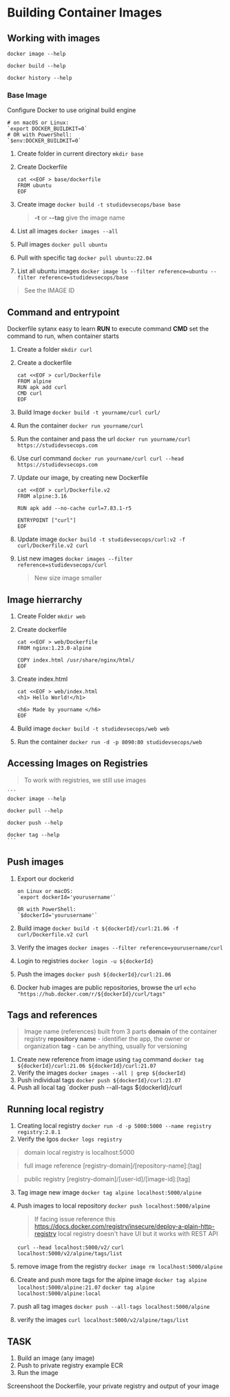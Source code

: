 # Building Container Images

## Working with images
```
docker image --help

docker build --help

docker history --help
```

### Base Image
Configure Docker to use original build engine
```
# on macOS or Linux:
`export DOCKER_BUILDKIT=0`
# OR with PowerShell:
`$env:DOCKER_BUILDKIT=0`
```

 1. Create folder in current directory
`mkdir base`
 2. Create Dockerfile
	```
	cat <<EOF > base/dockerfile
	FROM ubuntu
	EOF
	```

3. Create image
	 `docker build -t studidevsecops/base base` 
	 > **-t** or **--tag** give the image name

 4.  List all images
	 `docker images --all`

 5. Pull images
	`docker pull ubuntu`

6. Pull with specific tag
	`docker pull ubuntu:22.04`

7.	List all ubuntu images
	`docker image ls --filter reference=ubuntu --filter reference=studidevsecops/base`
> See the IMAGE ID

  

## Command and entrypoint

Dockerfile sytanx easy to learn
**RUN** to execute command
**CMD** set the command to run, when container starts

1. Create a folder
`mkdir curl`

2. Create a dockerfile
	```
	cat <<EOF > curl/Dockerfile
	FROM alpine
	RUN apk add curl
	CMD curl
	EOF
	```
3. Build Image
	`docker build -t yourname/curl curl/`

4. Run the container
	`docker run yourname/curl`

5. Run the container and pass the url
	`docker run yourname/curl https://studidevsecops.com`

6. Use curl command
	`docker run yourname/curl curl --head https://studidevsecops.com`

7. Update our image, by creating new Dockerfile
	```
	cat <<EOF > curl/Dockerfile.v2
	FROM alpine:3.16  

	RUN apk add --no-cache curl=7.83.1-r5

	ENTRYPOINT ["curl"]
	EOF
	```
 8. Update image
	`docker build -t studidevsecops/curl:v2 -f curl/Dockerfile.v2 curl`

 9. List new images
	`docker images --filter reference=studidevsecops/curl`

	> New size image smaller

 
## Image hierrarchy

1. Create Folder
	`mkdir web`

2. Create dockerfile
	```
	cat <<EOF > web/Dockerfile
	FROM nginx:1.23.0-alpine

	COPY index.html /usr/share/nginx/html/
	EOF
	```

3. Create index.html
	```
	cat <<EOF > web/index.html
	<h1> Hello World!</h1>

	<h6> Made by yourname </h6>
	EOF

	```

4. Build image
	`docker build -t studidevsecops/web web`

5. Run the container
	`docker run -d -p 8090:80 studidevsecops/web` 

## Accessing Images on Registries
> To work with registries, we still use images

	```
	docker image --help

	docker pull --help

	docker push --help

	docker tag --help
	```

## Push images

1. Export our dockerid
    ```
	on Linux or macOS:
	`export dockerId='yourusername'`

	OR with PowerShell:
	`$dockerId='yourusername'`
	```
2. Build image
	`docker build -t ${dockerId}/curl:21.06 -f curl/Dockerfile.v2 curl`

3. Verify the images
	`docker images --filter reference=yourusername/curl`
4. Login to registries
	`docker login -u ${dockerId}`

5. Push the images
	`docker push ${dockerId}/curl:21.06`

6. Docker hub images are public repositories, browse the url
	`echo "https://hub.docker.com/r/${dockerId}/curl/tags"`

  

## Tags and references

> Image name (references) built from 3 parts
	**domain** of the container registry
	**repository name** - identifier the app, the owner or organization
	**tag** - can be anything, usually for versioning

1. Create new reference from image using `tag` command
	`docker tag ${dockerId}/curl:21.06 ${dockerId}/curl:21.07`
2. Verify the images
	`docker images --all | grep ${dockerId}`
3. Push individual tags
	`docker push ${dockerId}/curl:21.07`
4. Push all local tag
	`docker push --all-tags ${dockerId}/curl

## Running local registry

1. Creating local registry
	`docker run -d -p 5000:5000 --name registry registry:2.8.1`
2. Verify the lgos
	`docker logs registry`
> domain local registry is localhost:5000

> full image reference
   [registry-domain]/[repository-name]:[tag]

> public registry
   [registry-domain]/[user-id]/[image-id]:[tag]  

3. Tag image new image
	`docker tag alpine localhost:5000/alpine`

4. Push images to local repository
	`docker push localhost:5000/alpine`
	> If facing issue reference this https://docs.docker.com/registry/insecure/deploy-a-plain-http-registry	 			local registry doesn't have UI but it works with REST API

	`curl --head localhost:5000/v2/`
	`curl localhost:5000/v2/alpine/tags/list`

5. remove image from the registry
	`docker image rm localhost:5000/alpine`

6. Create and push more tags for the alpine image
	`docker tag alpine localhost:5000/alpine:21.07`
	`docker tag alpine localhost:5000/alpine:local`

7. push all tag images
	`docker push --all-tags localhost:5000/alpine`

 8. verify the images
	`curl localhost:5000/v2/alpine/tags/list`

## TASK
1. Build an image (any image)
2. Push to private registry example ECR
3. Run the image

Screenshoot the Dockerfile, your private registry and output of your image